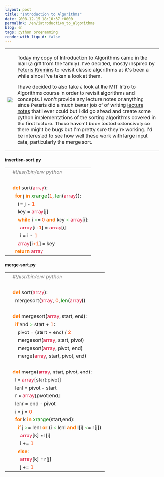 ```yaml
---
layout: post
title: "Introduction to Algorithms"
date: 2008-12-15 18:10:37 +0000
permalink: /en/introduction_to_algorithms
blog: en
tags: python programming
render_with_liquid: false
---
```


<table>
<tbody>
<tr>
<td><img src="http://ecx.images-amazon.com/images/I/41-ilDXINeL._SL500_AA240_.jpg" /></td>
<td>
<p>Today my copy of Introduction to Algorithms came in the mail (a gift from the family). I've decided, mostly inspired by <a href="http://www.catonmat.net/">Peteris Krumins</a> to revisit classic algorithms as it's been a while since I've taken a look at them.</p>

<p>I have decided to also take a look at the MIT Intro to Algorithms course in order to revisit algorithms and concepts. I won't provide any lecture notes or anything since Peteris did a much better job of of writing <a href="http://www.catonmat.net/blog/mit-introduction-to-algorithms-part-one/">lecture notes</a> that I ever could but I did go ahead and create some python implementations of the sorting algorithms covered in the first lecture. These haven't been tested extensively so there might be bugs but I'm pretty sure they're working. I'd be interested to see how well these work with large input data, particularly the merge sort.</p>
</td>

</tr>
</tbody>
</table>

<h4>insertion-sort.py</h4>
<div class="codeblock amc_python amc_short"><table><tr class="amc_code_odd"><td class="amc_line"><div class="amc1"></div></td><td><span style="color: #808080; font-style: italic;">#!/usr/bin/env python</span><br /></td></tr><tr class="amc_code_even"><td class="amc_line"><div class="amc2"></div></td><td><br /></td></tr><tr class="amc_code_odd"><td class="amc_line"><div class="amc3"></div></td><td><span style="color: #ff7700;font-weight:bold;">def</span> sort<span style="color: black;">&#40;</span><span style="color: #dc143c;">array</span><span style="color: black;">&#41;</span>:<br /></td></tr><tr class="amc_code_even"><td class="amc_line"><div class="amc4"></div></td><td>&nbsp; <span style="color: #ff7700;font-weight:bold;">for</span> j <span style="color: #ff7700;font-weight:bold;">in</span> <span style="color: #008000;">xrange</span><span style="color: black;">&#40;</span><span style="color: #ff4500;">1</span>, <span style="color: #008000;">len</span><span style="color: black;">&#40;</span><span style="color: #dc143c;">array</span><span style="color: black;">&#41;</span><span style="color: black;">&#41;</span>:<br /></td></tr><tr class="amc_code_odd"><td class="amc_line"><div class="amc5"></div></td><td>&nbsp; &nbsp; i = j - <span style="color: #ff4500;">1</span><br /></td></tr><tr class="amc_code_even"><td class="amc_line"><div class="amc6"></div></td><td>&nbsp; &nbsp; key = <span style="color: #dc143c;">array</span><span style="color: black;">&#91;</span>j<span style="color: black;">&#93;</span><br /></td></tr><tr class="amc_code_odd"><td class="amc_line"><div class="amc7"></div></td><td>&nbsp; &nbsp; <span style="color: #ff7700;font-weight:bold;">while</span> i <span style="color: #66cc66;">&gt;</span>= <span style="color: #ff4500;">0</span> <span style="color: #ff7700;font-weight:bold;">and</span> key <span style="color: #66cc66;">&lt;</span> <span style="color: #dc143c;">array</span><span style="color: black;">&#91;</span>i<span style="color: black;">&#93;</span>:<br /></td></tr><tr class="amc_code_even"><td class="amc_line"><div class="amc8"></div></td><td>&nbsp; &nbsp; &nbsp; <span style="color: #dc143c;">array</span><span style="color: black;">&#91;</span>i<span style="color: #ff4500;">+1</span><span style="color: black;">&#93;</span> = <span style="color: #dc143c;">array</span><span style="color: black;">&#91;</span>i<span style="color: black;">&#93;</span><br /></td></tr><tr class="amc_code_odd"><td class="amc_line"><div class="amc9"></div></td><td>&nbsp; &nbsp; &nbsp; i = i - <span style="color: #ff4500;">1</span><br /></td></tr><tr class="amc_code_even"><td class="amc_line"><div class="amc0"><div class="amc1"></div></div></td><td>&nbsp; &nbsp; <span style="color: #dc143c;">array</span><span style="color: black;">&#91;</span>i<span style="color: #ff4500;">+1</span><span style="color: black;">&#93;</span> = key<br /></td></tr><tr class="amc_code_odd"><td class="amc_line"><div class="amc1"><div class="amc1"></div></div></td><td>&nbsp; <span style="color: #ff7700;font-weight:bold;">return</span> <span style="color: #dc143c;">array</span></td></tr></table></div>

<h4>merge-sort.py</h4>
<div class="codeblock amc_python amc_long"><table><tr class="amc_code_odd"><td class="amc_line"><div class="amc1"></div></td><td><span style="color: #808080; font-style: italic;">#!/usr/bin/env python</span><br /></td></tr><tr class="amc_code_even"><td class="amc_line"><div class="amc2"></div></td><td><br /></td></tr><tr class="amc_code_odd"><td class="amc_line"><div class="amc3"></div></td><td><span style="color: #ff7700;font-weight:bold;">def</span> sort<span style="color: black;">&#40;</span><span style="color: #dc143c;">array</span><span style="color: black;">&#41;</span>:<br /></td></tr><tr class="amc_code_even"><td class="amc_line"><div class="amc4"></div></td><td>&nbsp; mergesort<span style="color: black;">&#40;</span><span style="color: #dc143c;">array</span>, <span style="color: #ff4500;">0</span>, <span style="color: #008000;">len</span><span style="color: black;">&#40;</span><span style="color: #dc143c;">array</span><span style="color: black;">&#41;</span><span style="color: black;">&#41;</span><br /></td></tr><tr class="amc_code_odd"><td class="amc_line"><div class="amc5"></div></td><td>&nbsp; <br /></td></tr><tr class="amc_code_even"><td class="amc_line"><div class="amc6"></div></td><td><span style="color: #ff7700;font-weight:bold;">def</span> mergesort<span style="color: black;">&#40;</span><span style="color: #dc143c;">array</span>, start, end<span style="color: black;">&#41;</span>:<br /></td></tr><tr class="amc_code_odd"><td class="amc_line"><div class="amc7"></div></td><td>&nbsp; <span style="color: #ff7700;font-weight:bold;">if</span> end <span style="color: #66cc66;">&gt;</span> start + <span style="color: #ff4500;">1</span>:<br /></td></tr><tr class="amc_code_even"><td class="amc_line"><div class="amc8"></div></td><td>&nbsp; &nbsp; pivot = <span style="color: black;">&#40;</span>start + end<span style="color: black;">&#41;</span> / <span style="color: #ff4500;">2</span><br /></td></tr><tr class="amc_code_odd"><td class="amc_line"><div class="amc9"></div></td><td>&nbsp; &nbsp; mergesort<span style="color: black;">&#40;</span><span style="color: #dc143c;">array</span>, start, pivot<span style="color: black;">&#41;</span><br /></td></tr><tr class="amc_code_even"><td class="amc_line"><div class="amc0"><div class="amc1"></div></div></td><td>&nbsp; &nbsp; mergesort<span style="color: black;">&#40;</span><span style="color: #dc143c;">array</span>, pivot, end<span style="color: black;">&#41;</span><br /></td></tr><tr class="amc_code_odd"><td class="amc_line"><div class="amc1"><div class="amc1"></div></div></td><td>&nbsp; &nbsp; merge<span style="color: black;">&#40;</span><span style="color: #dc143c;">array</span>, start, pivot, end<span style="color: black;">&#41;</span><br /></td></tr><tr class="amc_code_even"><td class="amc_line"><div class="amc2"><div class="amc1"></div></div></td><td>&nbsp; <br /></td></tr><tr class="amc_code_odd"><td class="amc_line"><div class="amc3"><div class="amc1"></div></div></td><td><span style="color: #ff7700;font-weight:bold;">def</span> merge<span style="color: black;">&#40;</span><span style="color: #dc143c;">array</span>, start, pivot, end<span style="color: black;">&#41;</span>:<br /></td></tr><tr class="amc_code_even"><td class="amc_line"><div class="amc4"><div class="amc1"></div></div></td><td>&nbsp; l = <span style="color: #dc143c;">array</span><span style="color: black;">&#91;</span>start:pivot<span style="color: black;">&#93;</span><br /></td></tr><tr class="amc_code_odd"><td class="amc_line"><div class="amc5"><div class="amc1"></div></div></td><td>&nbsp; lenl = pivot - start<br /></td></tr><tr class="amc_code_even"><td class="amc_line"><div class="amc6"><div class="amc1"></div></div></td><td>&nbsp; r = <span style="color: #dc143c;">array</span><span style="color: black;">&#91;</span>pivot:end<span style="color: black;">&#93;</span><br /></td></tr><tr class="amc_code_odd"><td class="amc_line"><div class="amc7"><div class="amc1"></div></div></td><td>&nbsp; lenr = end - pivot<br /></td></tr><tr class="amc_code_even"><td class="amc_line"><div class="amc8"><div class="amc1"></div></div></td><td>&nbsp; i = j = <span style="color: #ff4500;">0</span><br /></td></tr><tr class="amc_code_odd"><td class="amc_line"><div class="amc9"><div class="amc1"></div></div></td><td>&nbsp; <span style="color: #ff7700;font-weight:bold;">for</span> k <span style="color: #ff7700;font-weight:bold;">in</span> <span style="color: #008000;">xrange</span><span style="color: black;">&#40;</span>start,end<span style="color: black;">&#41;</span>:<br /></td></tr><tr class="amc_code_even"><td class="amc_line"><div class="amc0"><div class="amc2"></div></div></td><td>&nbsp; &nbsp; <span style="color: #ff7700;font-weight:bold;">if</span> j <span style="color: #66cc66;">&gt;</span>= lenr <span style="color: #ff7700;font-weight:bold;">or</span> <span style="color: black;">&#40;</span>i <span style="color: #66cc66;">&lt;</span> lenl <span style="color: #ff7700;font-weight:bold;">and</span> l<span style="color: black;">&#91;</span>i<span style="color: black;">&#93;</span> <span style="color: #66cc66;">&lt;</span>= r<span style="color: black;">&#91;</span>j<span style="color: black;">&#93;</span><span style="color: black;">&#41;</span>:<br /></td></tr><tr class="amc_code_odd"><td class="amc_line"><div class="amc1"><div class="amc2"></div></div></td><td>&nbsp; &nbsp; &nbsp; <span style="color: #dc143c;">array</span><span style="color: black;">&#91;</span>k<span style="color: black;">&#93;</span> = l<span style="color: black;">&#91;</span>i<span style="color: black;">&#93;</span><br /></td></tr><tr class="amc_code_even"><td class="amc_line"><div class="amc2"><div class="amc2"></div></div></td><td>&nbsp; &nbsp; &nbsp; i += <span style="color: #ff4500;">1</span><br /></td></tr><tr class="amc_code_odd"><td class="amc_line"><div class="amc3"><div class="amc2"></div></div></td><td>&nbsp; &nbsp; <span style="color: #ff7700;font-weight:bold;">else</span>:<br /></td></tr><tr class="amc_code_even"><td class="amc_line"><div class="amc4"><div class="amc2"></div></div></td><td>&nbsp; &nbsp; &nbsp; <span style="color: #dc143c;">array</span><span style="color: black;">&#91;</span>k<span style="color: black;">&#93;</span> = r<span style="color: black;">&#91;</span>j<span style="color: black;">&#93;</span><br /></td></tr><tr class="amc_code_odd"><td class="amc_line"><div class="amc5"><div class="amc2"></div></div></td><td>&nbsp; &nbsp; &nbsp; j += <span style="color: #ff4500;">1</span></td></tr></table></div>
